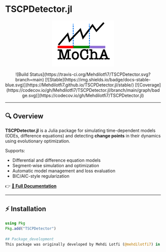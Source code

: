 # TSCPDetector.jl

<p align="center">
<img src="images/mocha2.png" width="200" />
</p>

<p align="center">
![Build Status](https://travis-ci.org/Mehdilotfi7/TSCPDetector.svg?branch=main)
[![Stable](https://img.shields.io/badge/docs-stable-blue.svg)](https://Mehdilotfi7.github.io/TSCPDetector.jl/stable/)
[![Coverage](https://codecov.io/gh/Mehdilotfi7/TSCPDetector.jl/branch/main/graph/badge.svg)](https://codecov.io/gh/Mehdilotfi7/TSCPDetector.jl)
</p>

---

## 🔍 Overview

**TSCPDetector.jl** is a Julia package for simulating time-dependent models (ODEs, difference equations) and detecting **change points** in their dynamics using evolutionary optimization.

Supports:
- Differential and difference equation models
- Segment-wise simulation and optimization
- Automatic model management and loss evaluation
- BIC/AIC-style regularization

👉 **[📘 Full Documentation](https://Mehdilotfi7.github.io/TSCPDetector.jl/stable/)**

---

## ⚡ Installation

```julia
using Pkg
Pkg.add("TSCPDetector")

## Package_development
This package was originally developed by Mehdi Lotfi (@mehdilotfi7) in 2024. It is currently being maintained and extended by Mehdi Lotfi.
